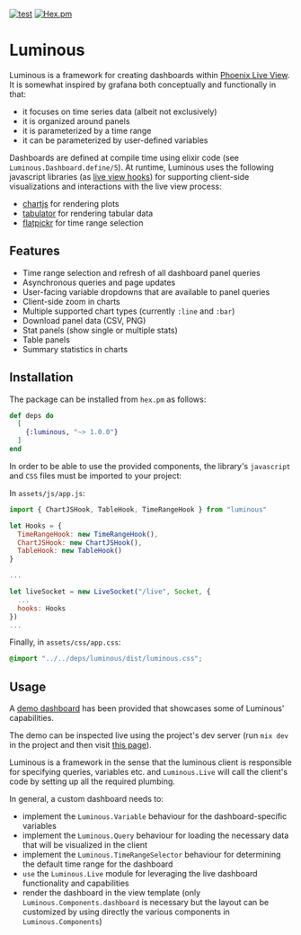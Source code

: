 [![test](https://github.com/elinverd/luminous/actions/workflows/test.yml/badge.svg?branch=main)](https://github.com/elinverd/luminous/actions/workflows/test.yml)
[![Hex.pm](https://img.shields.io/hexpm/v/luminous)](https://hex.pm/packages/luminous)

# Luminous

Luminous is a framework for creating dashboards within [Phoenix Live
View](https://www.phoenixframework.org/). It is somewhat inspired by
grafana both conceptually and functionally in that:

- it focuses on time series data (albeit not exclusively)
- it is organized around panels
- it is parameterized by a time range
- it can be parameterized by user-defined variables

Dashboards are defined at compile time using elixir code (see
`Luminous.Dashboard.define/5`). At runtime, Luminous uses the
following javascript libraries (as [live view
hooks](https://hexdocs.pm/phoenix_live_view/js-interop.html#client-hooks-via-phx-hook))
for supporting client-side visualizations and interactions with the
live view process:

- [chartjs](https://www.chartjs.org/) for rendering plots
- [tabulator](https://tabulator.info/) for rendering tabular data
- [flatpickr](https://flatpickr.js.org/) for time range selection

## Features

- Time range selection and refresh of all dashboard panel queries
- Asynchronous queries and page updates
- User-facing variable dropdowns that are available to panel queries
- Client-side zoom in charts
- Multiple supported chart types (currently `:line` and `:bar`)
- Download panel data (CSV, PNG)
- Stat panels (show single or multiple stats)
- Table panels
- Summary statistics in charts

## Installation

The package can be installed from `hex.pm` as follows:

```elixir
def deps do
  [
    {:luminous, "~> 1.0.0"}
  ]
end
```

In order to be able to use the provided components, the library's
`javascript` and `CSS` files must be imported to your project:

In `assets/js/app.js`:

```javascript
import { ChartJSHook, TableHook, TimeRangeHook } from "luminous"

let Hooks = {
  TimeRangeHook: new TimeRangeHook(),
  ChartJSHook: new ChartJSHook(),
  TableHook: new TableHook()
}

...

let liveSocket = new LiveSocket("/live", Socket, {
  ...
  hooks: Hooks
})
...
```

Finally, in `assets/css/app.css`:
```CSS
@import "../../deps/luminous/dist/luminous.css";
```

## Usage

A [demo dashboard](dev/demo_dashboard_live.ex) has been provided that
showcases some of Luminous' capabilities.

The demo can be inspected live using the project's dev server (run
`mix dev` in the project and then visit [this
page](http://localhost:5000/demo)).

Luminous is a framework in the sense that the luminous client is
responsible for specifying queries, variables etc. and `Luminous.Live`
will call the client's code by setting up all the required plumbing.

In general, a custom dashboard needs to:

- implement the `Luminous.Variable` behaviour for the
  dashboard-specific variables
- implement the `Luminous.Query` behaviour for loading the necessary
  data that will be visualized in the client
- implement the `Luminous.TimeRangeSelector` behaviour for determining
  the default time range for the dashboard
- `use` the `Luminous.Live` module for leveraging the live dashboard
  functionality and capabilities
- render the dashboard in the view template (only
  `Luminous.Components.dashboard` is necessary but the layout can be
  customized by using directly the various components in
  `Luminous.Components`)
